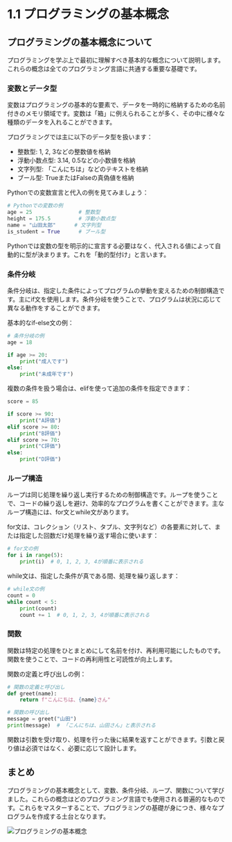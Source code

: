 # 1.1 プログラミングの基本概念

## プログラミングの基本概念について

プログラミングを学ぶ上で最初に理解すべき基本的な概念について説明します。これらの概念は全てのプログラミング言語に共通する重要な基礎です。

### 変数とデータ型

変数はプログラミングの基本的な要素で、データを一時的に格納するための名前付きのメモリ領域です。変数は「箱」に例えられることが多く、その中に様々な種類のデータを入れることができます。

プログラミングでは主に以下のデータ型を扱います：

- 整数型: 1, 2, 3などの整数値を格納
- 浮動小数点型: 3.14, 0.5などの小数値を格納
- 文字列型: 「こんにちは」などのテキストを格納
- ブール型: TrueまたはFalseの真偽値を格納

Pythonでの変数宣言と代入の例を見てみましょう：

```python
# Pythonでの変数の例
age = 25               # 整数型
height = 175.5         # 浮動小数点型
name = "山田太郎"      # 文字列型
is_student = True      # ブール型
```

Pythonでは変数の型を明示的に宣言する必要はなく、代入される値によって自動的に型が決まります。これを「動的型付け」と言います。

### 条件分岐

条件分岐は、指定した条件によってプログラムの挙動を変えるための制御構造です。主にif文を使用します。条件分岐を使うことで、プログラムは状況に応じて異なる動作をすることができます。

基本的なif-else文の例：

```python
# 条件分岐の例
age = 18

if age >= 20:
    print("成人です")
else:
    print("未成年です")
```

複数の条件を扱う場合は、elifを使って追加の条件を指定できます：

```python
score = 85

if score >= 90:
    print("A評価")
elif score >= 80:
    print("B評価")
elif score >= 70:
    print("C評価")
else:
    print("D評価")
```

### ループ構造

ループは同じ処理を繰り返し実行するための制御構造です。ループを使うことで、コードの繰り返しを避け、効率的なプログラムを書くことができます。主なループ構造には、for文とwhile文があります。

for文は、コレクション（リスト、タプル、文字列など）の各要素に対して、または指定した回数だけ処理を繰り返す場合に使います：

```python
# for文の例
for i in range(5):
    print(i)  # 0, 1, 2, 3, 4が順番に表示される
```

while文は、指定した条件が真である間、処理を繰り返します：

```python
# while文の例
count = 0
while count < 5:
    print(count)
    count += 1  # 0, 1, 2, 3, 4が順番に表示される
```

### 関数

関数は特定の処理をひとまとめにして名前を付け、再利用可能にしたものです。関数を使うことで、コードの再利用性と可読性が向上します。

関数の定義と呼び出しの例：

```python
# 関数の定義と呼び出し
def greet(name):
    return f"こんにちは、{name}さん"

# 関数の呼び出し
message = greet("山田")
print(message)  # 「こんにちは、山田さん」と表示される
```

関数は引数を受け取り、処理を行った後に結果を返すことができます。引数と戻り値は必須ではなく、必要に応じて設計します。

## まとめ

プログラミングの基本概念として、変数、条件分岐、ループ、関数について学びました。これらの概念はどのプログラミング言語でも使用される普遍的なものです。これらをマスターすることで、プログラミングの基礎が身につき、様々なプログラムを作成する土台となります。

![プログラミングの基本概念](https://example.com/programming_concepts.png) 